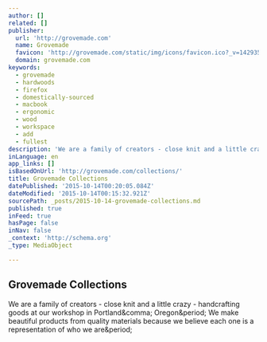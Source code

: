```yaml
---
author: []
related: []
publisher:
  url: 'http://grovemade.com'
  name: Grovemade
  favicon: 'http://grovemade.com/static/img/icons/favicon.ico?_v=1429358653.01'
  domain: grovemade.com
keywords:
  - grovemade
  - hardwoods
  - firefox
  - domestically-sourced
  - macbook
  - ergonomic
  - wood
  - workspace
  - add
  - fullest
description: 'We are a family of creators - close knit and a little crazy - handcrafting goods at our workshop in Portland, Oregon. We make beautiful products from quality materials because we believe each one is a representation of who we are.'
inLanguage: en
app_links: []
isBasedOnUrl: 'http://grovemade.com/collections/'
title: Grovemade Collections
datePublished: '2015-10-14T00:20:05.084Z'
dateModified: '2015-10-14T00:15:32.921Z'
sourcePath: _posts/2015-10-14-grovemade-collections.md
published: true
inFeed: true
hasPage: false
inNav: false
_context: 'http://schema.org'
_type: MediaObject

---
```

<article style=""><h1>Grovemade Collections</h1><p>We are a family of creators - close knit and a little crazy - handcrafting goods at our workshop in Portland&amp;comma; Oregon&amp;period; We make beautiful products from quality materials because we believe each one is a representation of who we are&amp;period;</p></article>
